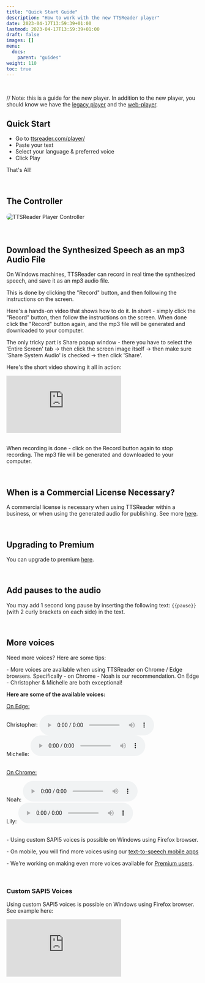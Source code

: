 ```yaml
---
title: "Quick Start Guide"
description: "How to work with the new TTSReader player"
date: 2023-04-17T13:59:39+01:00
lastmod: 2023-04-17T13:59:39+01:00
draft: false
images: []
menu:
  docs:
    parent: "guides"
weight: 110
toc: true
---
```


<br/>

// Note: this is a guide for the new player. In addition to the new player, you should know we have the [legacy player](/legacy/) and the [web-player](/webplayer/).

## Quick Start

* Go to [ttsreader.com/player/](https://ttsreader.com/player/)
* Paste your text
* Select your language & preferred voice
* Click Play

That's All!

<br/>

## The Controller

<div style="max-width: 750px; margin: 20px auto; border-radius: 20px;overflow: hidden">
  <img src="https://ttsreader.com/player/images/help.png" alt="TTSReader Player Controller" />
</div>

<br/>

## Download the Synthesized Speech as an mp3 Audio File

On Windows machines, TTSReader can record in real time the synthesized speech, and save it as an mp3 audio file.

This is done by clicking the "Record" button, and then following the instructions on the screen.

Here's a hands-on video that shows how to do it. In short - simply click the "Record" button, then follow the instructions on the screen. When done click the "Record" button again, and the mp3 file will be generated and downloaded to your computer.

The only tricky part is Share popup window - there you have to select the 'Entire Screen' tab -> then click the screen image itself -> then make sure 'Share System Audio' is checked -> then click 'Share'.

Here's the short video showing it all in action:

<div class="videowrapper">
  <iframe style="display: block" src="https://www.youtube.com/embed/Xq09r01GetQ" title="YouTube video player - Generate audio mp3 files from synthesized speech with TTSReader" frameborder="0" allow="accelerometer; autoplay; clipboard-write; encrypted-media; gyroscope; picture-in-picture" allowfullscreen=""></iframe>
</div>

<br/>

When recording is done - click on the Record button again to stop recording. The mp3 file will be generated and downloaded to your computer.

<br/>



## When is a Commercial License Necessary?

A commercial license is necessary when using TTSReader within a business, or when using the generated audio for publishing. See more [here](/docs/guides/commercial/).

<br/>


## Upgrading to Premium

You can upgrade to premium [here](https://ttsreader.com/upgrade/).

<br/>


## Add pauses to the audio

You may add 1 second long pause by inserting the following text: `{{pause}}` (with 2 curly brackets on each side) in the text.

<br/>

## More voices

Need more voices? Here are some tips:

<p>- More voices are available when using TTSReader on Chrome / Edge browsers. Specifically - on Chrome - Noah is our recommendation. On Edge - Christopher &amp; Michelle are both exceptional!</p>

<div>
  <p style="font-weight: bold">Here are some of the available voices:</p>
  <p><u>On Edge:</u></p>
  <div>Christopher: <audio style="vertical-align: middle" controls="" src="/player/audio/Christopher.mp3" preload="metadata"></audio></div>
  <div>Michelle: <audio controls="" src="/player/audio/Michelle.mp3" preload="metadata"></audio></div>
  <br>
  <p><u>On Chrome:</u></p>
  <div>Noah: <audio controls="" src="/player/audio/Noah.mp3" preload="metadata"></audio></div>
  <div>Lily: <audio controls="" src="/player/audio/Lily.mp3" preload="metadata"></audio></div>
  <br>

</div>
<p>- Using custom SAPI5 voices is possible on Windows using Firefox browser.</p>
<p>- On mobile, you will find more voices using our <a href="/mobile/" target="_blank">text-to-speech mobile apps</a></p>
<p>- We're working on making even more voices available for <a href="/upgrade/" target="_blank">Premium users</a>.</p>

<br/>

### Custom SAPI5 Voices

Using custom SAPI5 voices is possible on Windows using Firefox browser. See example here:

<div class="videowrapper">
  <iframe style="display: block" src="https://www.youtube.com/embed/Ke9YXAC4h64" title="Speech Synthesis with SAPI5 voices using TTSReader" frameborder="0" allow="accelerometer; autoplay; clipboard-write; encrypted-media; gyroscope; picture-in-picture" allowfullscreen=""></iframe>
</div>
